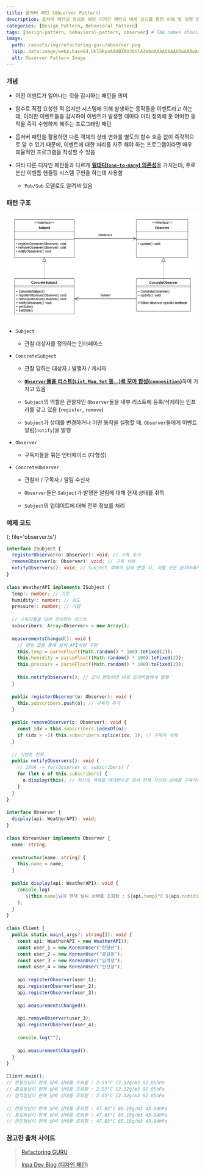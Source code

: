 ```yaml
---
title: 옵저버 패턴 (Observer Pattern)
description: 옵저버 패턴의 정의와 해당 디자인 패턴의 예제 코드를 통한 이해 및 설명 정리
categories: [Design Pattern, Behavioral Pattern]
tags: [design-pattern, behavioral-pattern, observer] # TAG names should always be lowercase
image:
  path: /assets/img/refactoring-guru/observer.png
  lqip: data:image/webp;base64,UklGRpoAAABXRUJQVlA4WAoAAAAQAAAADwAABwAAQUxQSDIAAAARL0AmbZurmr57yyIiqE8oiG0bejIYEQTgqiDA9vqnsUSI6H+oAERp2HZ65qP/VIAWAFZQOCBCAAAA8AEAnQEqEAAIAAVAfCWkAALp8sF8rgRgAP7o9FDvMCkMde9PK7euH5M1m6VWoDXf2FkP3BqV0ZYbO6NA/VFIAAAA
  alt: Observer Pattern Image
---
```


### 개념

- 어떤 이벤트가 일어나는 것을 감시하는 패턴을 의미

- 함수로 직접 요청한 적 없지만 시스템에 의해 발생하는 동작들을 이벤트라고 하는데, 이러한 이벤트들을 감시하여 이벤트가 발생할 때마다 미리 정의해 둔 어떠한 동작을 즉각 수행하게 해주는 프로그래밍 패턴

- 옵저버 패턴을 활용하면 다른 객체의 상태 변화를 별도의 함수 호출 없이 즉각적으로 알 수 있기 때문에, 이벤트에 대한 처리를 자주 해야 하는 프로그램이라면 매우 효율적인 프로그램을 작성할 수 있음

- 여타 다른 디자인 패턴들과 다르게 <ins>**일대다(`one-to-many`) 의존성**</ins>을 가지는데, 주로 분산 이벤틈 핸들링 시스템 구현을 하는데 사용함

  - `Pub/Sub` 모델로도 알려져 있음

### 패턴 구조

![observer](/assets/img/structure/observer.png)

- `Subject`

  - 관찰 대상자를 정의하는 인터페이스

- `ConcreteSubject`

  - 관찰 당하는 대상자 / 발행자 / 게시자

  - <ins>**`Observer`들을 리스트(`List`, `Map`, `Set` 등...)로 모아 합성(`composition`)**</ins>하여 가지고 있음

  - `Subject`의 역할은 관찰자인 `Observer`들을 내부 리스트에 등록/삭제하는 인프라를 갖고 있음 (`register`, `remove`)

  - `Subject`가 상태를 변경하거나 어떤 동작을 실행할 때, `Observer`들에게 이벤트 알림(`notify`)을 발행

- `Observer`

  - 구독자들을 묶는 인터페이스 (다형성)

- `ConcreteObserver`

  - 관찰자 / 구독자 / 알림 수신자

  - `Observer`들은 `Subject`가 발행한 알림에 대해 현재 상태를 취득

  - `Subject`의 업데이트에 대해 전후 정보를 처리

### 예제 코드

{: file='observer.ts'}

```ts
interface ISubject {
  registerObserver(o: Observer): void; // 구독 추가
  removeObserver(o: Observer): void; // 구독 삭제
  notifyObservers(): void; // Subject 객체의 상태 변경 시, 이를 모든 옵저버에게 알림
}

class WeatherAPI implements ISubject {
  temp!: number; // 기온
  humidity!: number; // 습도
  pressure!: number; // 기압

  // 구독자들을 담아 관리하는 리스트
  subscribers: Array<Observer> = new Array();

  measurementsChanged(): void {
    // 랜덤 값을 통해 날씨 API처럼 구현
    this.temp = parseFloat((Math.random() * 100).toFixed(2));
    this.humidity = parseFloat((Math.random() * 100).toFixed(2));
    this.pressure = parseFloat((Math.random() * 100).toFixed(2));

    this.notifyObservers(); // 값이 변화하면 바로 옵저버들에게 발행
  }

  public registerObserver(o: Observer): void {
    this.subscribers.push(o); // 구독자 추가
  }

  public removeObserver(o: Observer): void {
    const idx = this.subscribers.indexOf(o);
    if (idx > -1) this.subscribers.splice(idx, 1); // 구독자 삭제
  }

  // 이벤트 전파
  public notifyObservers(): void {
    // JAVA -> for(Observer o: subscribers) {
    for (let o of this.subscribers) {
      o.display(this); // 자신의 객체를 매개변수로 줘서 현재 자신의 상태를 구독자에게 알림
    }
  }
}

interface Observer {
  display(api: WeatherAPI): void;
}

class KoreanUser implements Observer {
  name: string;

  constructor(name: string) {
    this.name = name;
  }

  public display(api: WeatherAPI): void {
    console.log(
      `${this.name}님이 현재 날씨 상태를 조회함 : ${api.temp}°C ${api.humidity}g/m3 ${api.pressure}hPa`
    );
  }
}

class Client {
  public static main(_args?: string[]): void {
    const api: WeatherAPI = new WeatherAPI();
    const user_1 = new KoreanUser("한형진");
    const user_2 = new KoreanUser("홍길동");
    const user_3 = new KoreanUser("임꺽정");
    const user_4 = new KoreanUser("한진형");

    api.registerObserver(user_1);
    api.registerObserver(user_2);
    api.registerObserver(user_3);

    api.measurementsChanged();

    api.removeObserver(user_3);
    api.registerObserver(user_4);

    console.log("");

    api.measurementsChanged();
  }
}

Client.main();
// 한형진님이 현재 날씨 상태를 조회함 : 2.55°C 12.32g/m3 92.05hPa
// 홍길동님이 현재 날씨 상태를 조회함 : 2.55°C 12.32g/m3 92.05hPa
// 임꺽정님이 현재 날씨 상태를 조회함 : 2.55°C 12.32g/m3 92.05hPa

// 한형진님이 현재 날씨 상태를 조회함 : 47.03°C 65.19g/m3 43.94hPa
// 홍길동님이 현재 날씨 상태를 조회함 : 47.03°C 65.19g/m3 43.94hPa
// 한진형님이 현재 날씨 상태를 조회함 : 47.03°C 65.19g/m3 43.94hPa
```

### 참고한 출처 사이트

> [Refactoring GURU](https://refactoring.guru/ko/design-patterns)
>
> [Inpa Dev Blog (디자인 패턴)](https://inpa.tistory.com/category/%EB%94%94%EC%9E%90%EC%9D%B8%20%ED%8C%A8%ED%84%B4)
